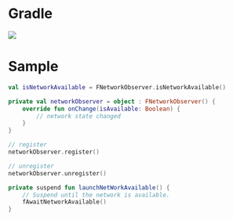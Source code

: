 # Gradle

[![](https://jitpack.io/v/zj565061763/network.svg)](https://jitpack.io/#zj565061763/network)

# Sample

```kotlin
val isNetworkAvailable = FNetworkObserver.isNetworkAvailable()
```

```kotlin
private val networkObserver = object : FNetworkObserver() {
    override fun onChange(isAvailable: Boolean) {
        // network state changed
    }
}

// register
networkObserver.register()

// unregister
networkObserver.unregister()
```

```kotlin
private suspend fun launchNetWorkAvailable() {
    // Suspend until the network is available.
    fAwaitNetworkAvailable()
}
```